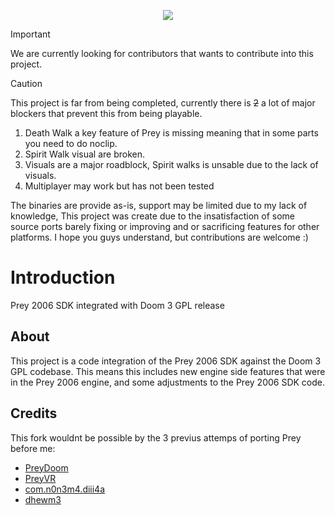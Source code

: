 <p align="center"> <img src="https://cdn2.steamgriddb.com/logo_thumb/c5ab0bc60ac7929182aadd08703f1ec6.png">

> [!IMPORTANT]
> We are currently looking for contributors that wants to contribute into this project.

> [!CAUTION]
> This project is far from being completed, currently there is ~~2~~ a lot of major blockers that prevent this from being playable.
> 1. Death Walk a key feature of Prey is missing meaning that in some parts you need to do noclip.
> 2. Spirit Walk visual are broken.
> 3. Visuals are a major roadblock, Spirit walks is unsable due to the lack of visuals.
> 4. Multiplayer may work but has not been tested
> 
> The binaries are provide as-is, support may be limited due to my lack of knowledge,
> This project was create due to the insatisfaction of some source ports barely fixing or improving 
> and or sacrificing features for other platforms.
> I hope you guys understand, but contributions are welcome :) 

# Introduction
Prey 2006 SDK integrated with Doom 3 GPL release

## About

This project is a code integration of the Prey 2006 SDK against the Doom 3 GPL codebase. 
This means this includes new engine side features that were in the Prey 2006 engine,
and some adjustments to the Prey 2006 SDK code.

## Credits

This fork wouldnt be possible by the 3 previus attemps of porting Prey before me:

- [PreyDoom](https://github.com/jmarshall23/PreyDoom)
- [PreyVR](https://github.com/neitey/PreyVR)
- [com.n0n3m4.diii4a](https://github.com/glKarin/com.n0n3m4.diii4a)
- [dhewm3](https://github.com/dhewm/dhewm3)
